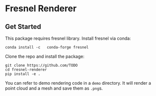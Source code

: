 # Fresnel Renderer

## Get Started

This package requires fresnel library.
Install fresnel via conda:

`conda install -c	conda-forge fresnel`

Clone the repo and install the package:

```
git clone https://github.com/TODO
cd fresnel-renderer
pip install -e .
```

You can refer to demo rendering code in a `demo` directory. It will render a point cloud and a mesh and save them as `.png`s.
